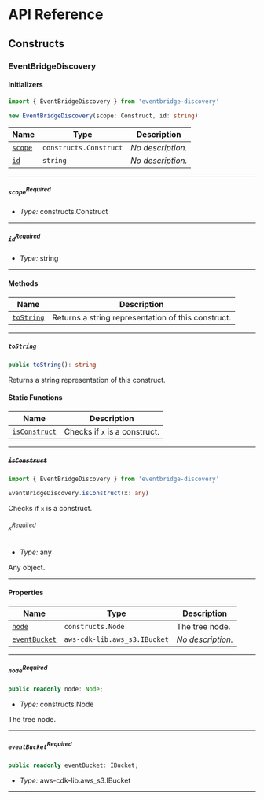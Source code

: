 # API Reference <a name="API Reference" id="api-reference"></a>

## Constructs <a name="Constructs" id="Constructs"></a>

### EventBridgeDiscovery <a name="EventBridgeDiscovery" id="eventbridge-discovery.EventBridgeDiscovery"></a>

#### Initializers <a name="Initializers" id="eventbridge-discovery.EventBridgeDiscovery.Initializer"></a>

```typescript
import { EventBridgeDiscovery } from 'eventbridge-discovery'

new EventBridgeDiscovery(scope: Construct, id: string)
```

| **Name** | **Type** | **Description** |
| --- | --- | --- |
| <code><a href="#eventbridge-discovery.EventBridgeDiscovery.Initializer.parameter.scope">scope</a></code> | <code>constructs.Construct</code> | *No description.* |
| <code><a href="#eventbridge-discovery.EventBridgeDiscovery.Initializer.parameter.id">id</a></code> | <code>string</code> | *No description.* |

---

##### `scope`<sup>Required</sup> <a name="scope" id="eventbridge-discovery.EventBridgeDiscovery.Initializer.parameter.scope"></a>

- *Type:* constructs.Construct

---

##### `id`<sup>Required</sup> <a name="id" id="eventbridge-discovery.EventBridgeDiscovery.Initializer.parameter.id"></a>

- *Type:* string

---

#### Methods <a name="Methods" id="Methods"></a>

| **Name** | **Description** |
| --- | --- |
| <code><a href="#eventbridge-discovery.EventBridgeDiscovery.toString">toString</a></code> | Returns a string representation of this construct. |

---

##### `toString` <a name="toString" id="eventbridge-discovery.EventBridgeDiscovery.toString"></a>

```typescript
public toString(): string
```

Returns a string representation of this construct.

#### Static Functions <a name="Static Functions" id="Static Functions"></a>

| **Name** | **Description** |
| --- | --- |
| <code><a href="#eventbridge-discovery.EventBridgeDiscovery.isConstruct">isConstruct</a></code> | Checks if `x` is a construct. |

---

##### ~~`isConstruct`~~ <a name="isConstruct" id="eventbridge-discovery.EventBridgeDiscovery.isConstruct"></a>

```typescript
import { EventBridgeDiscovery } from 'eventbridge-discovery'

EventBridgeDiscovery.isConstruct(x: any)
```

Checks if `x` is a construct.

###### `x`<sup>Required</sup> <a name="x" id="eventbridge-discovery.EventBridgeDiscovery.isConstruct.parameter.x"></a>

- *Type:* any

Any object.

---

#### Properties <a name="Properties" id="Properties"></a>

| **Name** | **Type** | **Description** |
| --- | --- | --- |
| <code><a href="#eventbridge-discovery.EventBridgeDiscovery.property.node">node</a></code> | <code>constructs.Node</code> | The tree node. |
| <code><a href="#eventbridge-discovery.EventBridgeDiscovery.property.eventBucket">eventBucket</a></code> | <code>aws-cdk-lib.aws_s3.IBucket</code> | *No description.* |

---

##### `node`<sup>Required</sup> <a name="node" id="eventbridge-discovery.EventBridgeDiscovery.property.node"></a>

```typescript
public readonly node: Node;
```

- *Type:* constructs.Node

The tree node.

---

##### `eventBucket`<sup>Required</sup> <a name="eventBucket" id="eventbridge-discovery.EventBridgeDiscovery.property.eventBucket"></a>

```typescript
public readonly eventBucket: IBucket;
```

- *Type:* aws-cdk-lib.aws_s3.IBucket

---





